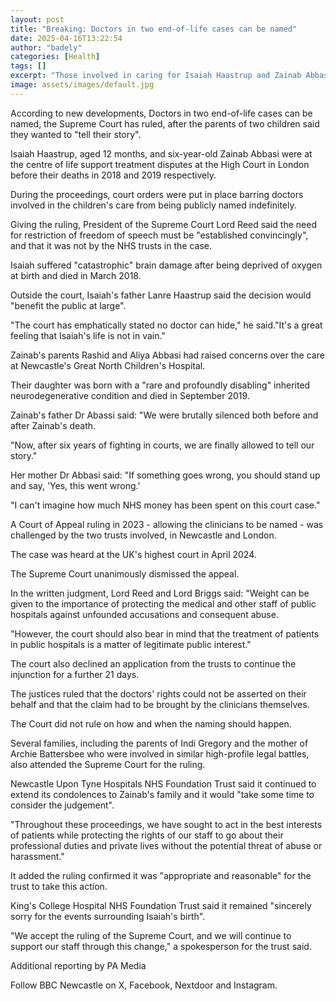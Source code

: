 ```yaml
---
layout: post
title: "Breaking: Doctors in two end-of-life cases can be named"
date: 2025-04-16T13:22:54
author: "badely"
categories: [Health]
tags: []
excerpt: "Those involved in caring for Isaiah Haastrup and Zainab Abbasi can be named, the Supreme Court rules."
image: assets/images/default.jpg
---
```


According to new developments, Doctors in two end-of-life cases can be named, the Supreme Court has ruled, after the parents of two children said they wanted to "tell their story".

Isaiah Haastrup, aged 12 months, and six-year-old Zainab Abbasi were at the centre of life support treatment disputes at the High Court in London before their deaths in 2018 and 2019 respectively.

During the proceedings, court orders were put in place barring doctors involved in the children's care from being publicly named indefinitely.

Giving the ruling, President of the Supreme Court Lord Reed said the need for restriction of freedom of speech must be "established convincingly", and that it was not by the NHS trusts in the case.

Isaiah suffered "catastrophic" brain damage after being deprived of oxygen at birth and died in March 2018.

Outside the court, Isaiah's father Lanre Haastrup said the decision would "benefit the public at large".

"The court has emphatically stated no doctor can hide," he said."It's a great feeling that Isaiah's life is not in vain."

Zainab's parents Rashid and Aliya Abbasi had raised concerns over the care at Newcastle's Great North Children's Hospital.

Their daughter was born with a "rare and profoundly disabling" inherited neurodegenerative condition and died in September 2019.

Zainab's father Dr Abassi said: "We were brutally silenced both before and after Zainab's death. 

"Now, after six years of fighting in courts, we are finally allowed to tell our story."

Her mother Dr Abbasi said: "If something goes wrong, you should stand up and say, 'Yes, this went wrong.'

"I can't imagine how much NHS money has been spent on this court case."

A Court of Appeal ruling in 2023 - allowing the clinicians to be named - was challenged by the two trusts involved, in Newcastle and London.

The case was heard at the UK's highest court in April 2024.

The Supreme Court unanimously dismissed the appeal.

In the written judgment, Lord Reed and Lord Briggs said: "Weight can be given to the importance of protecting the medical and other staff of public hospitals against unfounded accusations and consequent abuse.

"However, the court should also bear in mind that the treatment of patients in public hospitals is a matter of legitimate public interest."

The court also declined an application from the trusts to continue the injunction for a further 21 days.

The justices ruled that the doctors' rights could not be asserted on their behalf and that the claim had to be brought by the clinicians themselves.

The Court did not rule on how and when the naming should happen.

Several families, including the parents of Indi Gregory and the mother of Archie Battersbee who were involved in similar high-profile legal battles, also attended the Supreme Court for the ruling.

Newcastle Upon Tyne Hospitals NHS Foundation Trust said it continued to extend its condolences to Zainab's family and it would "take some time to consider the judgement".

"Throughout these proceedings, we have sought to act in the best interests of patients while protecting the rights of our staff to go about their professional duties and private lives without the potential threat of abuse or harassment."

It added the ruling confirmed it was "appropriate and reasonable" for the trust to take this action.

King's College Hospital NHS Foundation Trust said it remained "sincerely sorry for the events surrounding Isaiah's birth".

"We accept the ruling of the Supreme Court, and we will continue to support our staff through this change," a spokesperson for the trust said.

Additional reporting by PA Media

Follow BBC Newcastle on X, Facebook, Nextdoor and Instagram.

